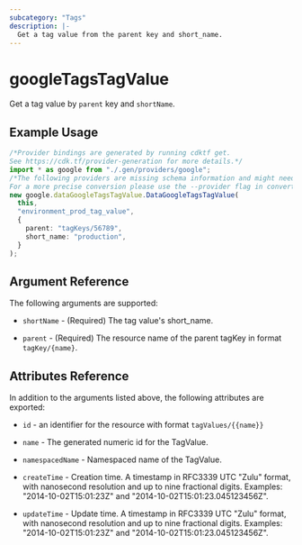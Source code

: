 ```yaml
---
subcategory: "Tags"
description: |-
  Get a tag value from the parent key and short_name.
---
```


# googleTagsTagValue

Get a tag value by `parent` key and `shortName`.

## Example Usage

```typescript
/*Provider bindings are generated by running cdktf get.
See https://cdk.tf/provider-generation for more details.*/
import * as google from "./.gen/providers/google";
/*The following providers are missing schema information and might need manual adjustments to synthesize correctly: google.
For a more precise conversion please use the --provider flag in convert.*/
new google.dataGoogleTagsTagValue.DataGoogleTagsTagValue(
  this,
  "environment_prod_tag_value",
  {
    parent: "tagKeys/56789",
    short_name: "production",
  }
);

```

## Argument Reference

The following arguments are supported:

*   `shortName` - (Required) The tag value's short\_name.

*   `parent` - (Required) The resource name of the parent tagKey in format `tagKey/{name}`.

## Attributes Reference

In addition to the arguments listed above, the following attributes are exported:

*   `id` - an identifier for the resource with format `tagValues/{{name}}`

*   `name` -
    The generated numeric id for the TagValue.

*   `namespacedName` -
    Namespaced name of the TagValue.

*   `createTime` -
    Creation time.
    A timestamp in RFC3339 UTC "Zulu" format, with nanosecond resolution and up to nine fractional digits. Examples: "2014-10-02T15:01:23Z" and "2014-10-02T15:01:23.045123456Z".

*   `updateTime` -
    Update time.
    A timestamp in RFC3339 UTC "Zulu" format, with nanosecond resolution and up to nine fractional digits. Examples: "2014-10-02T15:01:23Z" and "2014-10-02T15:01:23.045123456Z".
